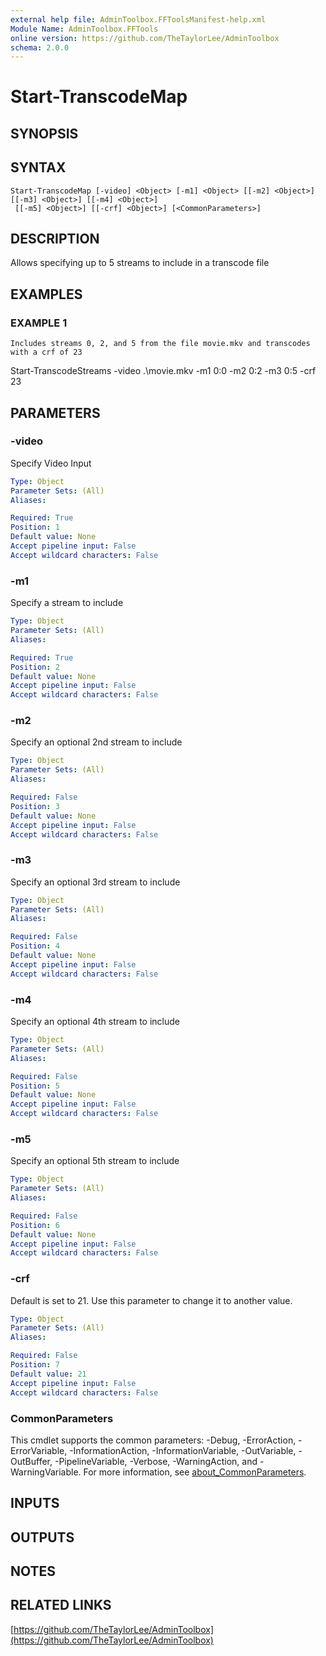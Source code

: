 ```yaml
---
external help file: AdminToolbox.FFToolsManifest-help.xml
Module Name: AdminToolbox.FFTools
online version: https://github.com/TheTaylorLee/AdminToolbox
schema: 2.0.0
---
```


# Start-TranscodeMap

## SYNOPSIS

## SYNTAX

```
Start-TranscodeMap [-video] <Object> [-m1] <Object> [[-m2] <Object>] [[-m3] <Object>] [[-m4] <Object>]
 [[-m5] <Object>] [[-crf] <Object>] [<CommonParameters>]
```

## DESCRIPTION
Allows specifying up to 5 streams to include in a transcode file

## EXAMPLES

### EXAMPLE 1
```
Includes streams 0, 2, and 5 from the file movie.mkv and transcodes with a crf of 23
```

Start-TranscodeStreams -video .\movie.mkv -m1 0:0 -m2 0:2 -m3 0:5 -crf 23

## PARAMETERS

### -video
Specify Video Input

```yaml
Type: Object
Parameter Sets: (All)
Aliases:

Required: True
Position: 1
Default value: None
Accept pipeline input: False
Accept wildcard characters: False
```

### -m1
Specify a stream to include

```yaml
Type: Object
Parameter Sets: (All)
Aliases:

Required: True
Position: 2
Default value: None
Accept pipeline input: False
Accept wildcard characters: False
```

### -m2
Specify an optional 2nd stream to include

```yaml
Type: Object
Parameter Sets: (All)
Aliases:

Required: False
Position: 3
Default value: None
Accept pipeline input: False
Accept wildcard characters: False
```

### -m3
Specify an optional 3rd stream to include

```yaml
Type: Object
Parameter Sets: (All)
Aliases:

Required: False
Position: 4
Default value: None
Accept pipeline input: False
Accept wildcard characters: False
```

### -m4
Specify an optional 4th stream to include

```yaml
Type: Object
Parameter Sets: (All)
Aliases:

Required: False
Position: 5
Default value: None
Accept pipeline input: False
Accept wildcard characters: False
```

### -m5
Specify an optional 5th stream to include

```yaml
Type: Object
Parameter Sets: (All)
Aliases:

Required: False
Position: 6
Default value: None
Accept pipeline input: False
Accept wildcard characters: False
```

### -crf
Default is set to 21.
Use this parameter to change it to another value.

```yaml
Type: Object
Parameter Sets: (All)
Aliases:

Required: False
Position: 7
Default value: 21
Accept pipeline input: False
Accept wildcard characters: False
```

### CommonParameters
This cmdlet supports the common parameters: -Debug, -ErrorAction, -ErrorVariable, -InformationAction, -InformationVariable, -OutVariable, -OutBuffer, -PipelineVariable, -Verbose, -WarningAction, and -WarningVariable. For more information, see [about_CommonParameters](http://go.microsoft.com/fwlink/?LinkID=113216).

## INPUTS

## OUTPUTS

## NOTES

## RELATED LINKS

[https://github.com/TheTaylorLee/AdminToolbox](https://github.com/TheTaylorLee/AdminToolbox)

